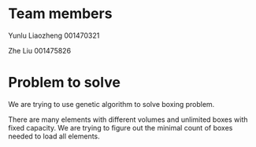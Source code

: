 # Team members

Yunlu Liaozheng 001470321

Zhe Liu 001475826

# Problem to solve

We are trying to use genetic algorithm to solve boxing problem.

There are many elements with different volumes and unlimited boxes with fixed capacity. 
We are trying to figure out the minimal count of boxes needed to load all elements. 